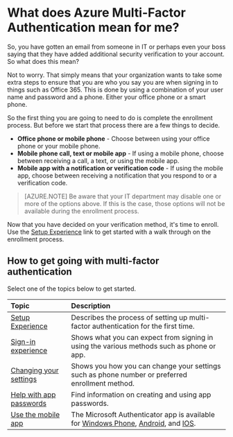 <properties
	pageTitle="What does Azure Multi-Factor Authentication mean for me?"
	description="This is the Azure Multi-Factor authentication page that will assist your end users with getting going with Azure Multi-Factor Authentication."
	services="multi-factor-authentication"
	documentationCenter=""
	authors="kgremban"
	manager="femila"
	editor="curtland"/>

<tags
	ms.service="multi-factor-authentication"
	ms.workload="identity"
	ms.tgt_pltfrm="na"
	ms.devlang="na"
	ms.topic="article"
	ms.date="08/22/2016"
	ms.author="kgremban"/>



# What does Azure Multi-Factor Authentication mean for me?

So, you have gotten an email from someone in IT or perhaps even your boss saying that they have added additional security verification to your account.  So what does this mean?

Not to worry.  That simply means that your organization wants to take some extra steps to ensure that you are who you say you are when signing in to things such as Office 365.  This is done by using a combination of your user name and password and a phone.  Either your office phone or a smart phone.

So the first thing you are going to need to do is complete the enrollment process.  But before we start that process there are a few things to decide.

- **Office phone or mobile phone** - Choose between using your office phone or your mobile phone.
- **Mobile phone call, text or mobile app** - If using a mobile phone, choose between receiving a call, a text, or using the mobile app.
- **Mobile app with a notification or verification code** - If using the mobile app, choose between receiving a notification that you respond to or a verification code.

> [AZURE.NOTE]  Be aware that your IT department may disable one or more of the options above.  If this is the case, those options will not be available during the enrollment process.

Now that you have decided on your verification method, it's time to enroll.  Use the [Setup Experience](../multi-factor-authentication-end-user-first-time.md) link to get started with a walk through on the enrollment process.


## How to get going with multi-factor authentication

Select one of the topics below to get started.

Topic|Description
:------------- | :------------- |
[Setup Experience](../multi-factor-authentication-end-user-first-time.md)|  Describes the process of setting up multi-factor authentication for the first time.
[Sign-in experience](../multi-factor-authentication-end-user-signin.md)|Shows what you can expect from signing in using the various methods such as phone or app.
[Changing your settings](../multi-factor-authentication-end-user-manage-settings.md)|Shows you how you can change your settings such as phone number or preferred enrollment method.
[Help with app passwords](../multi-factor-authentication-end-user-app-passwords.md)| Find information on creating and using app passwords.
[Use the mobile app](../multi-factor-authentication-microsoft-authenticator.md)|The Microsoft Authenticator app is available for [Windows Phone](http://go.microsoft.com/fwlink/?Linkid=825071), [Android](http://go.microsoft.com/fwlink/?Linkid=825072), and [IOS](http://go.microsoft.com/fwlink/?Linkid=825073).

